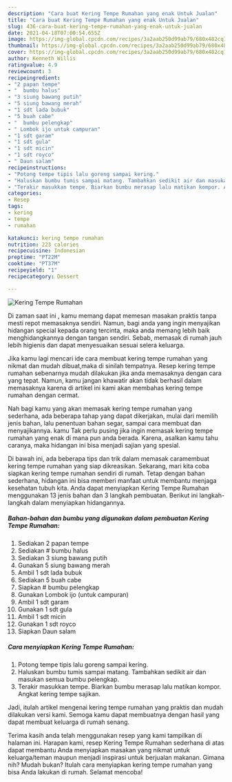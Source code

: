 ```yaml
---
description: "Cara buat Kering Tempe Rumahan yang enak Untuk Jualan"
title: "Cara buat Kering Tempe Rumahan yang enak Untuk Jualan"
slug: 436-cara-buat-kering-tempe-rumahan-yang-enak-untuk-jualan
date: 2021-04-18T07:00:54.655Z
image: https://img-global.cpcdn.com/recipes/3a2aab250d99ab79/680x482cq70/kering-tempe-rumahan-foto-resep-utama.jpg
thumbnail: https://img-global.cpcdn.com/recipes/3a2aab250d99ab79/680x482cq70/kering-tempe-rumahan-foto-resep-utama.jpg
cover: https://img-global.cpcdn.com/recipes/3a2aab250d99ab79/680x482cq70/kering-tempe-rumahan-foto-resep-utama.jpg
author: Kenneth Willis
ratingvalue: 4.9
reviewcount: 3
recipeingredient:
- "2 papan tempe"
- "  bumbu halus"
- "3 siung bawang putih"
- "5 siung bawang merah"
- "1 sdt lada bubuk"
- "5 buah cabe"
- "  bumbu pelengkap"
- " Lombok ijo untuk campuran"
- "1 sdt garam"
- "1 sdt gula"
- "1 sdt micin"
- "1 sdt royco"
- " Daun salam"
recipeinstructions:
- "Potong tempe tipis lalu goreng sampai kering."
- "Haluskan bumbu tumis sampai matang. Tambahkan sedikit air dan masukan semua bumbu pelengkap."
- "Terakir masukkan tempe. Biarkan bumbu merasap lalu matikan kompor. Angkat kering tempe sajikan."
categories:
- Resep
tags:
- kering
- tempe
- rumahan

katakunci: kering tempe rumahan 
nutrition: 223 calories
recipecuisine: Indonesian
preptime: "PT22M"
cooktime: "PT37M"
recipeyield: "1"
recipecategory: Dessert

---
```



![Kering Tempe Rumahan](https://img-global.cpcdn.com/recipes/3a2aab250d99ab79/680x482cq70/kering-tempe-rumahan-foto-resep-utama.jpg)

Di zaman  saat ini , kamu memang dapat memesan masakan praktis tanpa mesti repot memasaknya sendiri. Namun, bagi anda yang ingin menyajikan hidangan special kepada orang tercinta, maka anda memang lebih baik menghidangkannya dengan tangan sendiri. Sebab, memasak di rumah jauh lebih higienis dan dapat menyesuaikan sesuai selera keluarga.

Jika kamu lagi mencari ide cara membuat kering tempe rumahan yang nikmat dan mudah dibuat,maka di sinilah tempatnya. Resep kering tempe rumahan  sebenarnya mudah dilakukan jika anda memasaknya dengan cara yang tepat. Namun, kamu jangan khawatir akan tidak berhasil dalam memasaknya 
karena di artikel ini kami akan membahas kering tempe rumahan dengan cermat.  



Nah bagi kamu yang akan memasak kering tempe rumahan yang sederhana, ada beberapa tahap yang dapat dikerjakan, mulai dari memilih jenis bahan, lalu penentuan bahan segar, sampai cara membuat dan menyajikannya. kamu Tak perlu pusing jika ingin memasak kering tempe rumahan yang enak di mana pun anda berada. Karena, asalkan kamu  tahu caranya, maka hidangan ini bisa menjadi sajian yang spesial.

Di bawah ini, ada beberapa tips dan trik dalam memasak caramembuat kering tempe rumahan yang siap dikreasikan. Sekarang, mari kita coba siapkan kering tempe rumahan sendiri di rumah. Tetap dengan bahan sederhana, hidangan ini bisa memberi manfaat untuk membantu menjaga kesehatan tubuh kita. Anda dapat menyiapkan Kering Tempe Rumahan menggunakan 13 jenis bahan dan 3 langkah pembuatan. Berikut ini langkah-langkah dalam menyiapkan hidangannya.

<!--inarticleads1-->

##### Bahan-bahan dan bumbu yang digunakan dalam pembuatan Kering Tempe Rumahan:

1. Sediakan 2 papan tempe
1. Sediakan  # bumbu halus
1. Sediakan 3 siung bawang putih
1. Gunakan 5 siung bawang merah
1. Ambil 1 sdt lada bubuk
1. Sediakan 5 buah cabe
1. Siapkan  # bumbu pelengkap
1. Gunakan  Lombok ijo (untuk campuran)
1. Ambil 1 sdt garam
1. Gunakan 1 sdt gula
1. Ambil 1 sdt micin
1. Gunakan 1 sdt royco
1. Siapkan  Daun salam




<!--inarticleads2-->

##### Cara menyiapkan Kering Tempe Rumahan:

1. Potong tempe tipis lalu goreng sampai kering.
1. Haluskan bumbu tumis sampai matang. Tambahkan sedikit air dan masukan semua bumbu pelengkap.
1. Terakir masukkan tempe. Biarkan bumbu merasap lalu matikan kompor. Angkat kering tempe sajikan.




Jadi, itulah artikel mengenai  kering tempe rumahan  yang praktis dan mudah dilakukan versi kami. Semoga kamu dapat membuatnya dengan hasil yang dapat membuat keluarga di rumah senang. 

Terima kasih anda telah menggunakan resep yang kami tampilkan di halaman ini. Harapan kami, resep  Kering Tempe Rumahan sederhana di atas dapat membantu Anda menyiapkan masakan yang nikmat untuk keluarga/teman maupun menjadi inspirasi untuk berjualan makanan. Gimana nih? Mudah bukan? Itulah cara menyiapkan kering tempe rumahan yang bisa Anda lakukan di rumah. Selamat mencoba!

